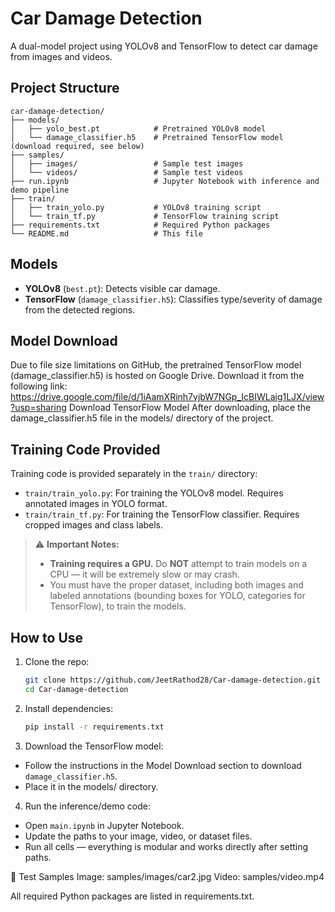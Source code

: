 # Car Damage Detection

A dual-model project using YOLOv8 and TensorFlow to detect car damage from images and videos.

## Project Structure
```
car-damage-detection/
├── models/
│   ├── yolo_best.pt            # Pretrained YOLOv8 model
│   └── damage_classifier.h5    # Pretrained TensorFlow model (download required, see below)
├── samples/
│   ├── images/                 # Sample test images
│   └── videos/                 # Sample test videos
├── run.ipynb                   # Jupyter Notebook with inference and demo pipeline
├── train/
│   ├── train_yolo.py           # YOLOv8 training script
│   └── train_tf.py             # TensorFlow training script
├── requirements.txt            # Required Python packages
└── README.md                   # This file
```
## Models

- **YOLOv8** (`best.pt`): Detects visible car damage.
- **TensorFlow** (`damage_classifier.h5`): Classifies type/severity of damage from the detected regions.


## Model Download
Due to file size limitations on GitHub, the pretrained TensorFlow model (damage_classifier.h5) is hosted on Google Drive. Download it from the following link:
https://drive.google.com/file/d/1iAamXRinh7vjbW7NGp_IcBIWLaig1LJX/view?usp=sharing 
Download TensorFlow Model
After downloading, place the damage_classifier.h5 file in the models/ directory of the project.

## Training Code Provided

Training code is provided separately in the `train/` directory:

- `train/train_yolo.py`: For training the YOLOv8 model. Requires annotated images in YOLO format.
- `train/train_tf.py`: For training the TensorFlow classifier. Requires cropped images and class labels.

> ⚠️ **Important Notes:**  
> - **Training requires a GPU.** Do **NOT** attempt to train models on a CPU — it will be extremely slow or may crash.  
> - You must have the proper dataset, including both images and labeled annotations (bounding boxes for YOLO, categories for TensorFlow), to train the models.

## How to Use

1. Clone the repo:
   ```bash
   git clone https://github.com/JeetRathod28/Car-damage-detection.git
   cd Car-damage-detection
   
2. Install dependencies:
   ```bash
   pip install -r requirements.txt

3. Download the TensorFlow model:
- Follow the instructions in the Model Download section to download `damage_classifier.h5`.
- Place it in the models/ directory.
  
4. Run the inference/demo code:
- Open `main.ipynb` in Jupyter Notebook.
- Update the paths to your image, video, or dataset files.
- Run all cells — everything is modular and works directly after setting paths.

🧪 Test Samples
Image: samples/images/car2.jpg
Video: samples/video.mp4

All required Python packages are listed in requirements.txt.
